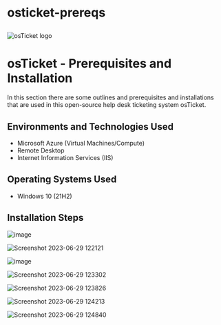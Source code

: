 # osticket-prereqs<p align="center">
<img src="https://i.imgur.com/Clzj7Xs.png" alt="osTicket logo"/>
</p>

<h1>osTicket - Prerequisites and Installation</h1>
In this section there are some outlines and prerequisites and installations that are used in this open-source help desk ticketing system osTicket.<br />




<h2>Environments and Technologies Used</h2>

- Microsoft Azure (Virtual Machines/Compute)
- Remote Desktop
- Internet Information Services (IIS)

<h2>Operating Systems Used </h2>

- Windows 10</b> (21H2)



<h2>Installation Steps</h2>

![image](https://github.com/Tcoursecareers23/osticket-prereqs/assets/138035327/ac62c421-e09c-42d4-82bf-2fce27a26e66)



![Screenshot 2023-06-29 122121](https://github.com/Tcoursecareers23/osticket-prereqs/assets/138035327/d203e63c-516f-4df1-ab8b-81fae669274c)


![image](https://github.com/Tcoursecareers23/osticket-prereqs/assets/138035327/9f13c202-3b0c-483f-be9f-2568364b2e72)

![Screenshot 2023-06-29 123302](https://github.com/Tcoursecareers23/osticket-prereqs/assets/138035327/c631fc52-3cb2-47dd-acdd-5b2f77dc8ea6)


![Screenshot 2023-06-29 123826](https://github.com/Tcoursecareers23/osticket-prereqs/assets/138035327/3893b099-3433-4736-934e-a712e32b0065)


![Screenshot 2023-06-29 124213](https://github.com/Tcoursecareers23/osticket-prereqs/assets/138035327/ef660625-de08-4e67-b213-07c31059bc5c)


![Screenshot 2023-06-29 124840](https://github.com/Tcoursecareers23/osticket-prereqs/assets/138035327/2dfa40e7-bfd6-4d77-83c1-334fad046f7d)

<p>
</p>
<p>

</p>
<br />

<p>
</p>
<p>

</p>
<br />
